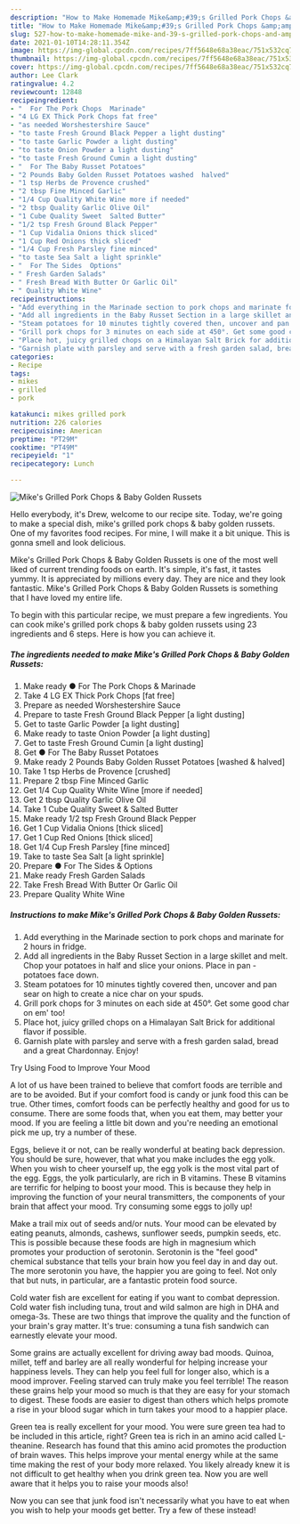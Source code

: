 ```yaml
---
description: "How to Make Homemade Mike&amp;#39;s Grilled Pork Chops &amp;amp; Baby Golden Russets"
title: "How to Make Homemade Mike&amp;#39;s Grilled Pork Chops &amp;amp; Baby Golden Russets"
slug: 527-how-to-make-homemade-mike-and-39-s-grilled-pork-chops-and-amp-baby-golden-russets
date: 2021-01-10T14:28:11.354Z
image: https://img-global.cpcdn.com/recipes/7ff5648e68a38eac/751x532cq70/mikes-grilled-pork-chops-baby-golden-russets-recipe-main-photo.jpg
thumbnail: https://img-global.cpcdn.com/recipes/7ff5648e68a38eac/751x532cq70/mikes-grilled-pork-chops-baby-golden-russets-recipe-main-photo.jpg
cover: https://img-global.cpcdn.com/recipes/7ff5648e68a38eac/751x532cq70/mikes-grilled-pork-chops-baby-golden-russets-recipe-main-photo.jpg
author: Lee Clark
ratingvalue: 4.2
reviewcount: 12848
recipeingredient:
- "  For The Pork Chops  Marinade"
- "4 LG EX Thick Pork Chops fat free"
- "as needed Worshestershire Sauce"
- "to taste Fresh Ground Black Pepper a light dusting"
- "to taste Garlic Powder a light dusting"
- "to taste Onion Powder a light dusting"
- "to taste Fresh Ground Cumin a light dusting"
- "  For The Baby Russet Potatoes"
- "2 Pounds Baby Golden Russet Potatoes washed  halved"
- "1 tsp Herbs de Provence crushed"
- "2 tbsp Fine Minced Garlic"
- "1/4 Cup Quality White Wine more if needed"
- "2 tbsp Quality Garlic Olive Oil"
- "1 Cube Quality Sweet  Salted Butter"
- "1/2 tsp Fresh Ground Black Pepper"
- "1 Cup Vidalia Onions thick sliced"
- "1 Cup Red Onions thick sliced"
- "1/4 Cup Fresh Parsley fine minced"
- "to taste Sea Salt a light sprinkle"
- "  For The Sides  Options"
- " Fresh Garden Salads"
- " Fresh Bread With Butter Or Garlic Oil"
- " Quality White Wine"
recipeinstructions:
- "Add everything in the Marinade section to pork chops and marinate for 2 hours in fridge."
- "Add all ingredients in the Baby Russet Section in a large skillet and melt. Chop your potatoes in half and slice your onions. Place in pan - potatoes face down."
- "Steam potatoes for 10 minutes tightly covered then, uncover and pan sear on high to create a nice char on your spuds."
- "Grill pork chops for 3 minutes on each side at 450°. Get some good char on em&#39; too!"
- "Place hot, juicy grilled chops on a Himalayan Salt Brick for additional flavor if possible."
- "Garnish plate with parsley and serve with a fresh garden salad, bread and a great Chardonnay. Enjoy!"
categories:
- Recipe
tags:
- mikes
- grilled
- pork

katakunci: mikes grilled pork 
nutrition: 226 calories
recipecuisine: American
preptime: "PT29M"
cooktime: "PT49M"
recipeyield: "1"
recipecategory: Lunch

---
```



![Mike&#39;s Grilled Pork Chops &amp; Baby Golden Russets](https://img-global.cpcdn.com/recipes/7ff5648e68a38eac/751x532cq70/mikes-grilled-pork-chops-baby-golden-russets-recipe-main-photo.jpg)

Hello everybody, it's Drew, welcome to our recipe site. Today, we're going to make a special dish, mike&#39;s grilled pork chops &amp; baby golden russets. One of my favorites food recipes. For mine, I will make it a bit unique. This is gonna smell and look delicious.



Mike&#39;s Grilled Pork Chops &amp; Baby Golden Russets is one of the most well liked of current trending foods on earth. It's simple, it's fast, it tastes yummy. It is appreciated by millions every day. They are nice and they look fantastic. Mike&#39;s Grilled Pork Chops &amp; Baby Golden Russets is something that I have loved my entire life.


To begin with this particular recipe, we must prepare a few ingredients. You can cook mike&#39;s grilled pork chops &amp; baby golden russets using 23 ingredients and 6 steps. Here is how you can achieve it.

<!--inarticleads1-->

##### The ingredients needed to make Mike&#39;s Grilled Pork Chops &amp; Baby Golden Russets:

1. Make ready  ● For The Pork Chops &amp; Marinade
1. Take 4 LG EX Thick Pork Chops [fat free]
1. Prepare as needed Worshestershire Sauce
1. Prepare to taste Fresh Ground Black Pepper [a light dusting]
1. Get to taste Garlic Powder [a light dusting]
1. Make ready to taste Onion Powder [a light dusting]
1. Get to taste Fresh Ground Cumin [a light dusting]
1. Get  ● For The Baby Russet Potatoes
1. Make ready 2 Pounds Baby Golden Russet Potatoes [washed &amp; halved]
1. Take 1 tsp Herbs de Provence [crushed]
1. Prepare 2 tbsp Fine Minced Garlic
1. Get 1/4 Cup Quality White Wine [more if needed]
1. Get 2 tbsp Quality Garlic Olive Oil
1. Take 1 Cube Quality Sweet &amp; Salted Butter
1. Make ready 1/2 tsp Fresh Ground Black Pepper
1. Get 1 Cup Vidalia Onions [thick sliced]
1. Get 1 Cup Red Onions [thick sliced]
1. Get 1/4 Cup Fresh Parsley [fine minced]
1. Take to taste Sea Salt [a light sprinkle]
1. Prepare  ● For The Sides &amp; Options
1. Make ready  Fresh Garden Salads
1. Take  Fresh Bread With Butter Or Garlic Oil
1. Prepare  Quality White Wine




<!--inarticleads2-->

##### Instructions to make Mike&#39;s Grilled Pork Chops &amp; Baby Golden Russets:

1. Add everything in the Marinade section to pork chops and marinate for 2 hours in fridge.
1. Add all ingredients in the Baby Russet Section in a large skillet and melt. Chop your potatoes in half and slice your onions. Place in pan - potatoes face down.
1. Steam potatoes for 10 minutes tightly covered then, uncover and pan sear on high to create a nice char on your spuds.
1. Grill pork chops for 3 minutes on each side at 450°. Get some good char on em&#39; too!
1. Place hot, juicy grilled chops on a Himalayan Salt Brick for additional flavor if possible.
1. Garnish plate with parsley and serve with a fresh garden salad, bread and a great Chardonnay. Enjoy!




Try Using Food to Improve Your Mood


A lot of us have been trained to believe that comfort foods are terrible and are to be avoided. But if your comfort food is candy or junk food this can be true. Other times, comfort foods can be perfectly healthy and good for us to consume. There are some foods that, when you eat them, may better your mood. If you are feeling a little bit down and you're needing an emotional pick me up, try a number of these.

Eggs, believe it or not, can be really wonderful at beating back depression. You should be sure, however, that what you make includes the egg yolk. When you wish to cheer yourself up, the egg yolk is the most vital part of the egg. Eggs, the yolk particularly, are rich in B vitamins. These B vitamins are terrific for helping to boost your mood. This is because they help in improving the function of your neural transmitters, the components of your brain that affect your mood. Try consuming some eggs to jolly up!

Make a trail mix out of seeds and/or nuts. Your mood can be elevated by eating peanuts, almonds, cashews, sunflower seeds, pumpkin seeds, etc. This is possible because these foods are high in magnesium which promotes your production of serotonin. Serotonin is the "feel good" chemical substance that tells your brain how you feel day in and day out. The more serotonin you have, the happier you are going to feel. Not only that but nuts, in particular, are a fantastic protein food source.

Cold water fish are excellent for eating if you want to combat depression. Cold water fish including tuna, trout and wild salmon are high in DHA and omega-3s. These are two things that improve the quality and the function of your brain's gray matter. It's true: consuming a tuna fish sandwich can earnestly elevate your mood. 

Some grains are actually excellent for driving away bad moods. Quinoa, millet, teff and barley are all really wonderful for helping increase your happiness levels. They can help you feel full for longer also, which is a mood improver. Feeling starved can truly make you feel terrible! The reason these grains help your mood so much is that they are easy for your stomach to digest. These foods are easier to digest than others which helps promote a rise in your blood sugar which in turn takes your mood to a happier place.

Green tea is really excellent for your mood. You were sure green tea had to be included in this article, right? Green tea is rich in an amino acid called L-theanine. Research has found that this amino acid promotes the production of brain waves. This helps improve your mental energy while at the same time making the rest of your body more relaxed. You likely already knew it is not difficult to get healthy when you drink green tea. Now you are well aware that it helps you to raise your moods also!

Now you can see that junk food isn't necessarily what you have to eat when you wish to help your moods get better. Try a few of these instead!

